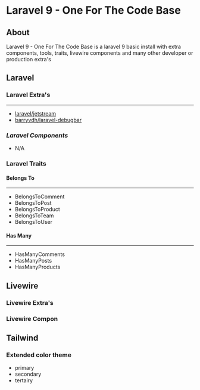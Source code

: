 # Laravel 9 - One For The Code Base

## About
Laravel 9 - One For The Code Base is a laravel 9 basic install with
extra components, tools, traits, livewire components and many other
developer or production extra's

## Laravel

### Laravel Extra's
------

- [laravel/jetstream](https://jetstream.laravel.com/2.x/)
- [barryvdh/laravel-debugbar]()

### *Laravel Components*
- N/A

### **Laravel Traits**

#### Belongs To
------
- BelongsToComment
- BelongsToPost
- BelongsToProduct
- BelongsToTeam
- BelongsToUser

#### Has Many
------
- HasManyComments
- HasManyPosts
- HasManyProducts

## Livewire

### Livewire Extra's

### Livewire Compon

## Tailwind

### Extended color theme
- primary
- secondary
- tertairy